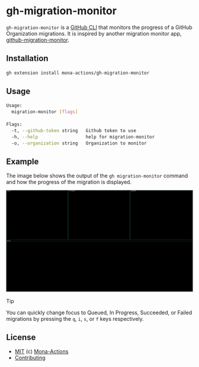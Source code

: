 # gh-migration-monitor

`gh-migration-monitor` is a [GitHub CLI](https://cli.github.com) that monitors the progress of a GitHub Organization migrations. It is inspired by another migration monitor app, [github-migration-monitor](https://github.com/timrogers/github-migration-monitor).

## Installation

```bash
gh extension install mona-actions/gh-migration-monitor
```

## Usage

```bash
Usage:
  migration-monitor [flags]

Flags:
  -t, --github-token string   Github token to use
  -h, --help                  help for migration-monitor
  -o, --organization string   Organization to monitor
```

## Example

The image below shows the output of the `gh migration-monitor` command and how the progress of the migration is displayed.

![gh-migration-monitor](./assets/gh-migration-monitor.png)

> [!TIP]
> You can quickly change focus to Queued, In Progress, Succeeded, or Failed migrations by pressing the `q`, `i`, `s`, or `f` keys respectively.

## License

- [MIT](./license) (c) [Mona-Actions](https://github.com/mona-actions)
- [Contributing](./contributing.md)
